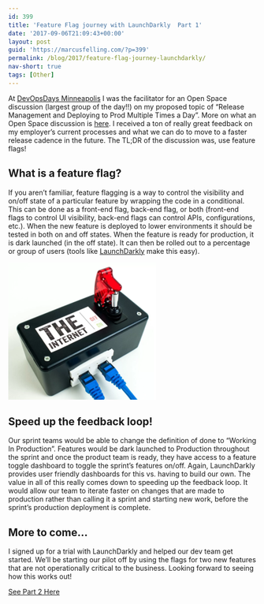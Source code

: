 ```yaml
---
id: 399
title: 'Feature Flag journey with LaunchDarkly  Part 1'
date: '2017-09-06T21:09:43+00:00'
layout: post
guid: 'https://marcusfelling.com/?p=399'
permalink: /blog/2017/feature-flag-journey-launchdarkly/
nav-short: true
tags: [Other]
---
```


At [DevOpsDays Minneapolis](https://www.devopsdays.org/events/2017-minneapolis/welcome/) I was the facilitator for an Open Space discussion (largest group of the day!!) on my proposed topic of “Release Management and Deploying to Prod Multiple Times a Day”. More on what an Open Space discussion is [here](http://www.openspaceworld.org/files/tmnfiles/2pageos.htm). I received a ton of really great feedback on my employer’s current processes and what we can do to move to a faster release cadence in the future. The TL;DR of the discussion was, use feature flags!

## What is a feature flag?

If you aren’t familiar, feature flagging is a way to control the visibility and on/off state of a particular feature by wrapping the code in a conditional. This can be done as a front-end flag, back-end flag, or both (front-end flags to control UI visibility, back-end flags can control APIs, configurations, etc.). When the new feature is deployed to lower environments it should be tested in both on and off states. When the feature is ready for production, it is dark launched (in the off state). It can then be rolled out to a percentage or group of users (tools like [LaunchDarkly](https://launchdarkly.com/) make this easy).

![kill switch for the internet](/content/uploads/2017/09/killSwitch-300x279.png)

## Speed up the feedback loop!

Our sprint teams would be able to change the definition of done to “Working In Production”. Features would be dark launched to Production throughout the sprint and once the product team is ready, they have access to a feature toggle dashboard to toggle the sprint’s features on/off. Again, LaunchDarkly provides user friendly dashboards for this vs. having to build our own. The value in all of this really comes down to speeding up the feedback loop. It would allow our team to iterate faster on changes that are made to production rather than calling it a sprint and starting new work, before the sprint’s production deployment is complete.

## More to come…

I signed up for a trial with LaunchDarkly and helped our dev team get started. We’ll be starting our pilot off by using the flags for two new features that are not operationally critical to the business. Looking forward to seeing how this works out!

[See Part 2 Here](https://marcusfelling.com/blog/2017/feature-flag-journey-launchdarkly-part-2/)